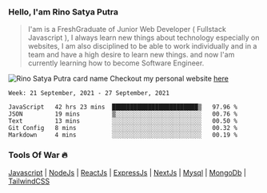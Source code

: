 ### Hello, I'am Rino Satya Putra


> I'am is a FreshGraduate of Junior Web Developer ( Fullstack Javascript ), I always learn new things about technology especially on websites, I am also disciplined to be able to work individually and in a team and have a high desire to learn new things. and now I'am currently learning how to become Software Engineer.

![Rino Satya Putra card name](https://cardivo.vercel.app/api?name=Rino%20Satya%20Putra&description=WebDev%20as%20Fullstack%20Javascript%F0%9F%91%8B&image=https://avatars.githubusercontent.com/riyaraa?v=4&backgroundColor=%23293B5F&fontColor=%23ddd&iconColor=%23fff&instagram=rinoosp&linkedin=Rino%20Satya%20Putra&github=riyaraa&colorPattern=%23eaeaea&opacity=0.3)
Checkout my personal website <a href="https://rinosatyaputra.vercel.app">here</a>

<!--START_SECTION:waka-->
```text
Week: 21 September, 2021 - 27 September, 2021

JavaScript   42 hrs 23 mins  ████████████████████████▒   97.96 % 
JSON         19 mins         ▒░░░░░░░░░░░░░░░░░░░░░░░░   00.76 % 
Text         13 mins         ░░░░░░░░░░░░░░░░░░░░░░░░░   00.50 % 
Git Config   8 mins          ░░░░░░░░░░░░░░░░░░░░░░░░░   00.32 % 
Markdown     4 mins          ░░░░░░░░░░░░░░░░░░░░░░░░░   00.19 % 
```
<!--END_SECTION:waka-->

### Tools Of War :fire:
<a href="https://developer.mozilla.org/en-US/docs/Web/JavaScript?retiredLocale=id">Javascript</a> | <a href="https://nodejs.org/en/">NodeJs</a> | <a href="https://reactjs.org/">ReactJs</a> | <a href="https://expressjs.com/">ExpressJs</a> | <a href="https://nextjs.org/">NextJs</a> | <a href="https://www.mysql.com/">Mysql</a> | <a href="https://www.mongodb.com/">MongoDb</a> | <a href="https://tailwindcss.com">TailwindCSS</a> 

